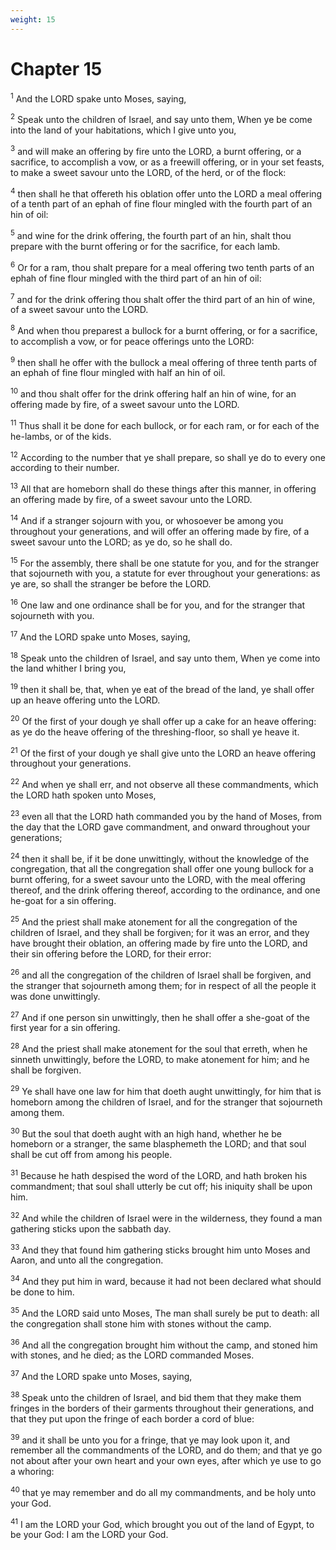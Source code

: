 ```yaml
---
weight: 15
---
```


# Chapter 15

<sup>1</sup> And the LORD spake unto Moses, saying, 

<sup>2</sup> Speak unto the children of Israel, and say unto them, When ye be come into the land of your habitations, which I give unto you, 

<sup>3</sup> and will make an offering by fire unto the LORD, a burnt offering, or a sacrifice, to accomplish a vow, or as a freewill offering, or in your set feasts, to make a sweet savour unto the LORD, of the herd, or of the flock: 

<sup>4</sup> then shall he that offereth his oblation offer unto the LORD a meal offering of a tenth part of an ephah of fine flour mingled with the fourth part of an hin of oil: 

<sup>5</sup> and wine for the drink offering, the fourth part of an hin, shalt thou prepare with the burnt offering or for the sacrifice, for each lamb. 

<sup>6</sup> Or for a ram, thou shalt prepare for a meal offering two tenth parts of an ephah of fine flour mingled with the third part of an hin of oil: 

<sup>7</sup> and for the drink offering thou shalt offer the third part of an hin of wine, of a sweet savour unto the LORD. 

<sup>8</sup> And when thou preparest a bullock for a burnt offering, or for a sacrifice, to accomplish a vow, or for peace offerings unto the LORD: 

<sup>9</sup> then shall he offer with the bullock a meal offering of three tenth parts of an ephah of fine flour mingled with half an hin of oil. 

<sup>10</sup> and thou shalt offer for the drink offering half an hin of wine, for an offering made by fire, of a sweet savour unto the LORD. 

<sup>11</sup> Thus shall it be done for each bullock, or for each ram, or for each of the he-lambs, or of the kids. 

<sup>12</sup> According to the number that ye shall prepare, so shall ye do to every one according to their number. 

<sup>13</sup> All that are homeborn shall do these things after this manner, in offering an offering made by fire, of a sweet savour unto the LORD. 

<sup>14</sup> And if a stranger sojourn with you, or whosoever be among you throughout your generations, and will offer an offering made by fire, of a sweet savour unto the LORD; as ye do, so he shall do. 

<sup>15</sup> For the assembly, there shall be one statute for you, and for the stranger that sojourneth with you, a statute for ever throughout your generations: as ye are, so shall the stranger be before the LORD. 

<sup>16</sup> One law and one ordinance shall be for you, and for the stranger that sojourneth with you. 

<sup>17</sup> And the LORD spake unto Moses, saying, 

<sup>18</sup> Speak unto the children of Israel, and say unto them, When ye come into the land whither I bring you, 

<sup>19</sup> then it shall be, that, when ye eat of the bread of the land, ye shall offer up an heave offering unto the LORD. 

<sup>20</sup> Of the first of your dough ye shall offer up a cake for an heave offering: as ye do the heave offering of the threshing-floor, so shall ye heave it. 

<sup>21</sup> Of the first of your dough ye shall give unto the LORD an heave offering throughout your generations. 

<sup>22</sup> And when ye shall err, and not observe all these commandments, which the LORD hath spoken unto Moses, 

<sup>23</sup> even all that the LORD hath commanded you by the hand of Moses, from the day that the LORD gave commandment, and onward throughout your generations; 

<sup>24</sup> then it shall be, if it be done unwittingly, without the knowledge of the congregation, that all the congregation shall offer one young bullock for a burnt offering, for a sweet savour unto the LORD, with the meal offering thereof, and the drink offering thereof, according to the ordinance, and one he-goat for a sin offering. 

<sup>25</sup> And the priest shall make atonement for all the congregation of the children of Israel, and they shall be forgiven; for it was an error, and they have brought their oblation, an offering made by fire unto the LORD, and their sin offering before the LORD, for their error: 

<sup>26</sup> and all the congregation of the children of Israel shall be forgiven, and the stranger that sojourneth among them; for in respect of all the people it was done unwittingly. 

<sup>27</sup> And if one person sin unwittingly, then he shall offer a she-goat of the first year for a sin offering. 

<sup>28</sup> And the priest shall make atonement for the soul that erreth, when he sinneth unwittingly, before the LORD, to make atonement for him; and he shall be forgiven. 

<sup>29</sup> Ye shall have one law for him that doeth aught unwittingly, for him that is homeborn among the children of Israel, and for the stranger that sojourneth among them. 

<sup>30</sup> But the soul that doeth aught with an high hand, whether he be homeborn or a stranger, the same blasphemeth the LORD; and that soul shall be cut off from among his people. 

<sup>31</sup> Because he hath despised the word of the LORD, and hath broken his commandment; that soul shall utterly be cut off; his iniquity shall be upon him. 

<sup>32</sup> And while the children of Israel were in the wilderness, they found a man gathering sticks upon the sabbath day. 

<sup>33</sup> And they that found him gathering sticks brought him unto Moses and Aaron, and unto all the congregation. 

<sup>34</sup> And they put him in ward, because it had not been declared what should be done to him. 

<sup>35</sup> And the LORD said unto Moses, The man shall surely be put to death: all the congregation shall stone him with stones without the camp. 

<sup>36</sup> And all the congregation brought him without the camp, and stoned him with stones, and he died; as the LORD commanded Moses. 

<sup>37</sup> And the LORD spake unto Moses, saying, 

<sup>38</sup> Speak unto the children of Israel, and bid them that they make them fringes in the borders of their garments throughout their generations, and that they put upon the fringe of each border a cord of blue: 

<sup>39</sup> and it shall be unto you for a fringe, that ye may look upon it, and remember all the commandments of the LORD, and do them; and that ye go not about after your own heart and your own eyes, after which ye use to go a whoring: 

<sup>40</sup> that ye may remember and do all my commandments, and be holy unto your God. 

<sup>41</sup> I am the LORD your God, which brought you out of the land of Egypt, to be your God: I am the LORD your God. 


